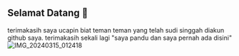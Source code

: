 ## Selamat Datang 👋
terimakasih saya ucapin biat teman teman yang telah sudi singgah diakun github saya. terimakasih sekali lagi "saya pandu dan saya pernah ada disini"
![IMG_20240315_012418](https://github.com/thebesttsunami/thebesttsunami/assets/162686236/c43dbbcf-9c66-4020-9b45-9051626d3122)

